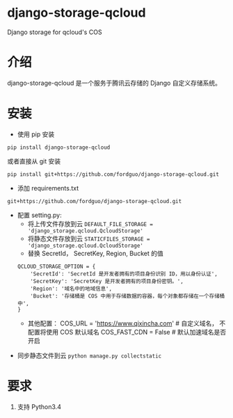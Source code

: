 # django-storage-qcloud

Django storage for qcloud's COS

# 介绍

django-storage-qcloud 是一个服务于腾讯云存储的 Django 自定义存储系统。

# 安装

- 使用 pip 安装

```
pip install django-storage-qcloud
```

或者直接从 git 安装

```
pip install git+https://github.com/fordguo/django-storage-qcloud.git
```

- 添加 requirements.txt

```
git+https://github.com/fordguo/django-storage-qcloud.git
```

- 配置 setting.py:
  - 将上传文件存放到云
    `DEFAULT_FILE_STORAGE = 'django_storage.qcloud.QcloudStorage'`
  - 将静态文件存放到云
    `STATICFILES_STORAGE = 'django_storage.qcloud.QcloudStorage'`
  - 替换 SecretId， SecretKey, Region, Bucket 的值
  ```
  QCLOUD_STORAGE_OPTION = {
      'SecretId': 'SecretId 是开发者拥有的项目身份识别 ID，用以身份认证',
      'SecretKey': 'SecretKey 是开发者拥有的项目身份密钥。',
      'Region': '域名中的地域信息',
      'Bucket': '存储桶是 COS 中用于存储数据的容器，每个对象都存储在一个存储桶中',
  }
  ```
  - 其他配置：
    COS_URL = 'https://www.qixincha.com' # 自定义域名， 不配置将使用 COS 默认域名
    COS_FAST_CDN = False # 默认加速域名是否开启

* 同步静态文件到云
  `python manage.py collectstatic`

# 要求

1. 支持 Python3.4
